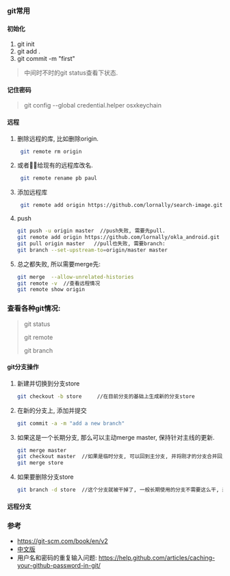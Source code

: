 ### git常用
#### 初始化
1. git init
2. git add .
3. git commit -m "first"
> 中间时不时的git status查看下状态.

#### 记住密码

> git config --global credential.helper osxkeychain

#### 远程

1. 删除远程的库, 比如删除origin.
   ```sh
    git remote rm origin
   ```

2. 或者给现有的远程库改名.
   ```sh
    git remote rename pb paul
   ```

3. 添加远程库
   ```sh
    git remote add origin https://github.com/lornally/search-image.git
   ```

4. push
   ```sh
   git push -u origin master  //push失败, 需要先pull.
   git remote add origin https://github.com/lornally/okla_android.git
   git pull origin master   //pull也失败, 需要branch:
   git branch --set-upstream-to=origin/master master   
   ```

5. 总之都失败, 所以需要merge先:

   ```sh
   git merge  --allow-unrelated-histories
   git remote -v  //查看远程情况
   git remote show origin
   ```

### 查看各种git情况:

> git status
>
> git remote
>
> git branch

#### git分支操作
1. 新建并切换到分支store
   ```sh
   git checkout -b store     //在目前分支的基础上生成新的分支store
   ```
2. 在新的分支上, 添加并提交
   ```sh
   git commit -a -m "add a new branch"
   ```
3. 如果这是一个长期分支, 那么可以主动merge master, 保持针对主线的更新.
   ```sh
   git merge master
   git checkout master  //如果是临时分支, 可以回到主分支, 并将刚才的分支合并回主分支.
   git merge store
   ```
4. 如果要删除分支store

   ```sh
   git branch -d store  //这个分支就被干掉了, 一般长期使用的分支不需要这么干, 删除的一般都是短期的分支, 比如用来修复某个bug的分支.
   ```
#### 远程分支



### 参考

- https://git-scm.com/book/en/v2
- [中文版](https://git-scm.com/book/zh/v1/Git-基础-远程仓库的使用)
- 用户名和密码的重复输入问题: https://help.github.com/articles/caching-your-github-password-in-git/
